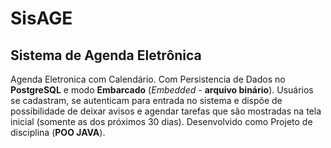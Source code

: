 # SisAGE
## Sistema de Agenda Eletrônica

Agenda Eletronica com Calendário. Com Persistencia de Dados no **PostgreSQL** e modo **Embarcado** 
(_Embedded_ - **arquivo binário**).  Usuários se cadastram, se autenticam para entrada no sistema e dispõe de 
possibilidade de deixar avisos e agendar tarefas que são mostradas na tela inicial (somente as dos próximos 30 dias). 
Desenvolvido como Projeto de disciplina (**POO JAVA**).  
